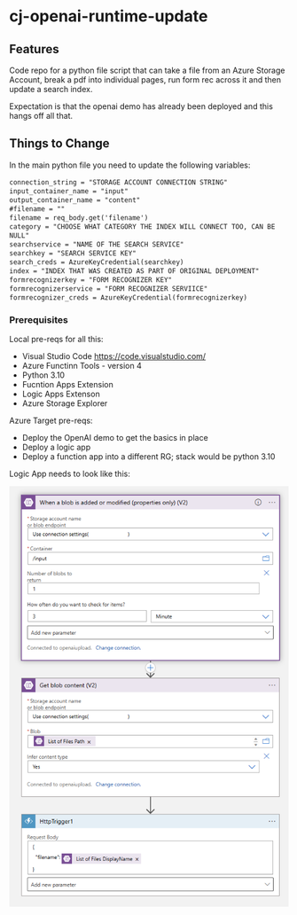 # cj-openai-runtime-update

## Features

Code repo for a python file script that can take a file from an Azure Storage Account, break a pdf into individual pages, run form rec across it and then update a search index.

Expectation is that the openai demo has already been deployed and this hangs off all that.

## Things to Change

In the main python file you need to update the following variables:

    connection_string = "STORAGE ACCOUNT CONNECTION STRING"
    input_container_name = "input"
    output_container_name = "content"
    #filename = ""
    filename = req_body.get('filename')
    category = "CHOOSE WHAT CATEGORY THE INDEX WILL CONNECT TOO, CAN BE NULL"
    searchservice = "NAME OF THE SEARCH SERVICE"
    searchkey = "SEARCH SERVICE KEY"
    search_creds = AzureKeyCredential(searchkey)
    index = "INDEX THAT WAS CREATED AS PART OF ORIGINAL DEPLOYMENT"
    formrecognizerkey = "FORM RECOGNIZER KEY"
    formrecognizerservice = "FORM RECOGNIZER SERVIICE"
    formrecognizer_creds = AzureKeyCredential(formrecognizerkey)

### Prerequisites

Local pre-reqs for all this:

* Visual Studio Code https://code.visualstudio.com/
* Azure Functinn Tools - version 4
* Python 3.10
* Fucntion Apps Extension
* Logic Apps Extenson
* Azure Storage Explorer


Azure Target pre-reqs:

* Deploy the OpenAI demo to get the basics in place
* Deploy a logic app
* Deploy a function app into a different RG; stack would be python 3.10


Logic App needs to look like this:

![Logic App](Docs/LogicApps.png)
